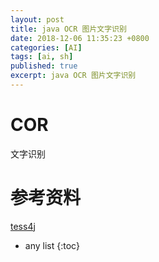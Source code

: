 ```yaml
---
layout: post
title: java OCR 图片文字识别
date: 2018-12-06 11:35:23 +0800
categories: [AI]
tags: [ai, sh]
published: true
excerpt: java OCR 图片文字识别
---
```


# COR

文字识别

# 参考资料

[tess4j](https://github.com/gsdgdf/Java_OCR)

* any list
{:toc}